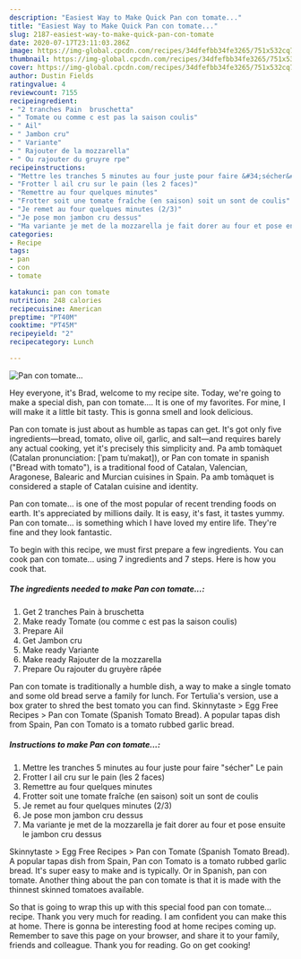 ```yaml
---
description: "Easiest Way to Make Quick Pan con tomate..."
title: "Easiest Way to Make Quick Pan con tomate..."
slug: 2187-easiest-way-to-make-quick-pan-con-tomate
date: 2020-07-17T23:11:03.286Z
image: https://img-global.cpcdn.com/recipes/34dfefbb34fe3265/751x532cq70/pan-con-tomate-photo-principale-de-la-recette.jpg
thumbnail: https://img-global.cpcdn.com/recipes/34dfefbb34fe3265/751x532cq70/pan-con-tomate-photo-principale-de-la-recette.jpg
cover: https://img-global.cpcdn.com/recipes/34dfefbb34fe3265/751x532cq70/pan-con-tomate-photo-principale-de-la-recette.jpg
author: Dustin Fields
ratingvalue: 4
reviewcount: 7155
recipeingredient:
- "2 tranches Pain  bruschetta"
- " Tomate ou comme c est pas la saison coulis"
- " Ail"
- " Jambon cru"
- " Variante"
- " Rajouter de la mozzarella"
- " Ou rajouter du gruyre rpe"
recipeinstructions:
- "Mettre les tranches 5 minutes au four juste pour faire &#34;sécher&#34; Le pain"
- "Frotter l ail cru sur le pain (les 2 faces)"
- "Remettre au four quelques minutes"
- "Frotter soit une tomate fraîche (en saison) soit un sont de coulis"
- "Je remet au four quelques minutes (2/3)"
- "Je pose mon jambon cru dessus"
- "Ma variante je met de la mozzarella je fait dorer au four et pose ensuite le jambon cru dessus"
categories:
- Recipe
tags:
- pan
- con
- tomate

katakunci: pan con tomate 
nutrition: 248 calories
recipecuisine: American
preptime: "PT40M"
cooktime: "PT45M"
recipeyield: "2"
recipecategory: Lunch

---
```



![Pan con tomate...](https://img-global.cpcdn.com/recipes/34dfefbb34fe3265/751x532cq70/pan-con-tomate-photo-principale-de-la-recette.jpg)

Hey everyone, it's Brad, welcome to my recipe site. Today, we're going to make a special dish, pan con tomate.... It is one of my favorites. For mine, I will make it a little bit tasty. This is gonna smell and look delicious.

Pan con tomate is just about as humble as tapas can get. It&#39;s got only five ingredients—bread, tomato, olive oil, garlic, and salt—and requires barely any actual cooking, yet it&#39;s precisely this simplicity and. Pa amb tomàquet (Catalan pronunciation: [ˈpam tuˈmakət]), or Pan con tomate in spanish (&#34;Bread with tomato&#34;), is a traditional food of Catalan, Valencian, Aragonese, Balearic and Murcian cuisines in Spain. Pa amb tomàquet is considered a staple of Catalan cuisine and identity.

Pan con tomate... is one of the most popular of recent trending foods on earth. It's appreciated by millions daily. It is easy, it's fast, it tastes yummy. Pan con tomate... is something which I have loved my entire life. They're fine and they look fantastic.


To begin with this recipe, we must first prepare a few ingredients. You can cook pan con tomate... using 7 ingredients and 7 steps. Here is how you cook that.

<!--inarticleads1-->

##### The ingredients needed to make Pan con tomate...:

1. Get 2 tranches Pain à bruschetta
1. Make ready  Tomate (ou comme c est pas la saison coulis)
1. Prepare  Ail
1. Get  Jambon cru
1. Make ready  Variante
1. Make ready  Rajouter de la mozzarella
1. Prepare  Ou rajouter du gruyère râpée


Pan con tomate is traditionally a humble dish, a way to make a single tomato and some old bread serve a family for lunch. For Tertulia&#39;s version, use a box grater to shred the best tomato you can find. Skinnytaste &gt; Egg Free Recipes &gt; Pan con Tomate (Spanish Tomato Bread). A popular tapas dish from Spain, Pan con Tomato is a tomato rubbed garlic bread. 

<!--inarticleads2-->

##### Instructions to make Pan con tomate...:

1. Mettre les tranches 5 minutes au four juste pour faire &#34;sécher&#34; Le pain
1. Frotter l ail cru sur le pain (les 2 faces)
1. Remettre au four quelques minutes
1. Frotter soit une tomate fraîche (en saison) soit un sont de coulis
1. Je remet au four quelques minutes (2/3)
1. Je pose mon jambon cru dessus
1. Ma variante je met de la mozzarella je fait dorer au four et pose ensuite le jambon cru dessus


Skinnytaste &gt; Egg Free Recipes &gt; Pan con Tomate (Spanish Tomato Bread). A popular tapas dish from Spain, Pan con Tomato is a tomato rubbed garlic bread. It&#39;s super easy to make and is typically. Or in Spanish, pan con tomate. Another thing about the pan con tomate is that it is made with the thinnest skinned tomatoes available. 

So that is going to wrap this up with this special food pan con tomate... recipe. Thank you very much for reading. I am confident you can make this at home. There is gonna be interesting food at home recipes coming up. Remember to save this page on your browser, and share it to your family, friends and colleague. Thank you for reading. Go on get cooking!
